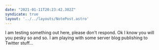 ```yaml
---
date: "2021-01-11T20:23:42.302Z"
syndicate: true
layout: '../../layouts/NotePost.astro'
---
```


I am testing something out here, please don't respond. Ok I know you will you pesky so and so. I am playing with some server blog publishing to Twitter stuff...